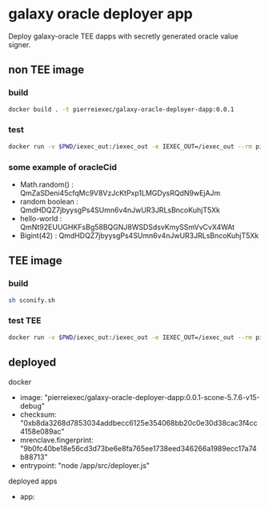 # galaxy oracle deployer app

Deploy galaxy-oracle TEE dapps with secretly generated oracle value signer.

## non TEE image

### build

```sh
docker build . -t pierreiexec/galaxy-oracle-deployer-dapp:0.0.1
```

### test

```sh
docker run -v $PWD/iexec_out:/iexec_out -e IEXEC_OUT=/iexec_out --rm pierreiexec/galaxy-oracle-deployer-dapp:0.0.1 <oracleCid> <ownerAddress>
```

### some example of oracleCid

- Math.random() : QmZaSDeni45cfqMc9V8VzJcKtPxp1LMGDysRQdN9wEjAJm
- random boolean : QmdHDQZ7jbyysgPs4SUmn6v4nJwUR3JRLsBncoKuhjT5Xk
- hello-world : QmNt92EUUGHKFsBg58BQGNJ8WSDSdsvKmySSmVvCvX4WAt
- Bigint(42) : QmdHDQZ7jbyysgPs4SUmn6v4nJwUR3JRLsBncoKuhjT5Xk

## TEE image

### build

```sh
sh sconify.sh
```

### test TEE

```sh
docker run -v $PWD/iexec_out:/iexec_out -e IEXEC_OUT=/iexec_out --rm pierreiexec/galaxy-oracle-deployer-dapp:0.0.1 <oracleCid> <ownerAddress>
```

## deployed

docker

- image: "pierreiexec/galaxy-oracle-deployer-dapp:0.0.1-scone-5.7.6-v15-debug"
- checksum: "0xb8da3268d7853034addbecc6125e354068bb20c0e30d38cac3f4cc4158e089ac"
- mrenclave.fingerprint: "9b0fc40be18e56cd3d73be6e8fa765ee1738eed346266a1989ecc17a74b88713"
- entrypoint: "node /app/src/deployer.js"

deployed apps

- app:
